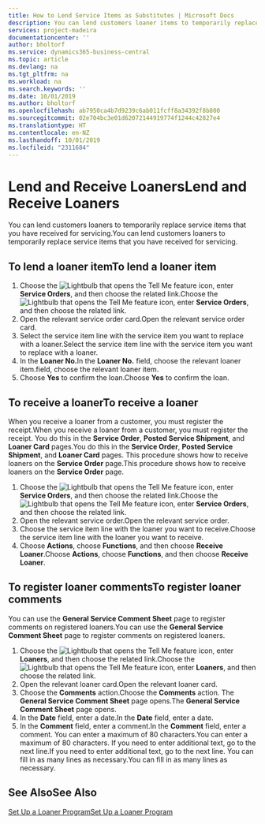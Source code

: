 ```yaml
---
title: How to Lend Service Items as Substitutes | Microsoft Docs
description: You can lend customers loaner items to temporarily replace service items that you have received for servicing.
services: project-madeira
documentationcenter: ''
author: bholtorf
ms.service: dynamics365-business-central
ms.topic: article
ms.devlang: na
ms.tgt_pltfrm: na
ms.workload: na
ms.search.keywords: ''
ms.date: 10/01/2019
ms.author: bholtorf
ms.openlocfilehash: ab7950ca4b7d9239c6ab011fcff8a34392f8b800
ms.sourcegitcommit: 02e704bc3e01d62072144919774f1244c42827e4
ms.translationtype: HT
ms.contentlocale: en-NZ
ms.lasthandoff: 10/01/2019
ms.locfileid: "2311684"
---
```

# <a name="lend-and-receive-loaners"></a><span data-ttu-id="a5e90-103">Lend and Receive Loaners</span><span class="sxs-lookup"><span data-stu-id="a5e90-103">Lend and Receive Loaners</span></span>
<span data-ttu-id="a5e90-104">You can lend customers loaners to temporarily replace service items that you have received for servicing.</span><span class="sxs-lookup"><span data-stu-id="a5e90-104">You can lend customers loaners to temporarily replace service items that you have received for servicing.</span></span>  
  
## <a name="to-lend-a-loaner-item"></a><span data-ttu-id="a5e90-105">To lend a loaner item</span><span class="sxs-lookup"><span data-stu-id="a5e90-105">To lend a loaner item</span></span>    
1. <span data-ttu-id="a5e90-106">Choose the ![Lightbulb that opens the Tell Me feature](media/ui-search/search_small.png "Tell me what you want to do") icon, enter **Service Orders**, and then choose the related link.</span><span class="sxs-lookup"><span data-stu-id="a5e90-106">Choose the ![Lightbulb that opens the Tell Me feature](media/ui-search/search_small.png "Tell me what you want to do") icon, enter **Service Orders**, and then choose the related link.</span></span>  
2. <span data-ttu-id="a5e90-107">Open the relevant service order card.</span><span class="sxs-lookup"><span data-stu-id="a5e90-107">Open the relevant service order card.</span></span>  
3. <span data-ttu-id="a5e90-108">Select the service item line with the service item you want to replace with a loaner.</span><span class="sxs-lookup"><span data-stu-id="a5e90-108">Select the service item line with the service item you want to replace with a loaner.</span></span>  
4. <span data-ttu-id="a5e90-109">In the **Loaner No.**</span><span class="sxs-lookup"><span data-stu-id="a5e90-109">In the **Loaner No.**</span></span> <span data-ttu-id="a5e90-110">field, choose the relevant loaner item.</span><span class="sxs-lookup"><span data-stu-id="a5e90-110">field, choose the relevant loaner item.</span></span>  
5. <span data-ttu-id="a5e90-111">Choose **Yes** to confirm the loan.</span><span class="sxs-lookup"><span data-stu-id="a5e90-111">Choose **Yes** to confirm the loan.</span></span>  

## <a name="to-receive-a-loaner"></a><span data-ttu-id="a5e90-112">To receive a loaner</span><span class="sxs-lookup"><span data-stu-id="a5e90-112">To receive a loaner</span></span>  
<span data-ttu-id="a5e90-113">When you receive a loaner from a customer, you must register the receipt.</span><span class="sxs-lookup"><span data-stu-id="a5e90-113">When you receive a loaner from a customer, you must register the receipt.</span></span> <span data-ttu-id="a5e90-114">You do this in the **Service Order**, **Posted Service Shipment**, and **Loaner Card** pages.</span><span class="sxs-lookup"><span data-stu-id="a5e90-114">You do this in the **Service Order**, **Posted Service Shipment**, and **Loaner Card** pages.</span></span> <span data-ttu-id="a5e90-115">This procedure shows how to receive loaners on the **Service Order** page.</span><span class="sxs-lookup"><span data-stu-id="a5e90-115">This procedure shows how to receive loaners on the **Service Order** page.</span></span>  
  
1. <span data-ttu-id="a5e90-116">Choose the ![Lightbulb that opens the Tell Me feature](media/ui-search/search_small.png "Tell me what you want to do") icon, enter **Service Orders**, and then choose the related link.</span><span class="sxs-lookup"><span data-stu-id="a5e90-116">Choose the ![Lightbulb that opens the Tell Me feature](media/ui-search/search_small.png "Tell me what you want to do") icon, enter **Service Orders**, and then choose the related link.</span></span>  
2. <span data-ttu-id="a5e90-117">Open the relevant service order.</span><span class="sxs-lookup"><span data-stu-id="a5e90-117">Open the relevant service order.</span></span>  
3. <span data-ttu-id="a5e90-118">Choose the service item line with the loaner you want to receive.</span><span class="sxs-lookup"><span data-stu-id="a5e90-118">Choose the service item line with the loaner you want to receive.</span></span>  
4. <span data-ttu-id="a5e90-119">Choose **Actions**, choose **Functions**, and then choose **Receive Loaner**.</span><span class="sxs-lookup"><span data-stu-id="a5e90-119">Choose **Actions**, choose **Functions**, and then choose **Receive Loaner**.</span></span>  

## <a name="to-register-loaner-comments"></a><span data-ttu-id="a5e90-120">To register loaner comments</span><span class="sxs-lookup"><span data-stu-id="a5e90-120">To register loaner comments</span></span>  
<span data-ttu-id="a5e90-121">You can use the **General Service Comment Sheet** page to register comments on registered loaners.</span><span class="sxs-lookup"><span data-stu-id="a5e90-121">You can use the **General Service Comment Sheet** page to register comments on registered loaners.</span></span>  
  
1. <span data-ttu-id="a5e90-122">Choose the ![Lightbulb that opens the Tell Me feature](media/ui-search/search_small.png "Tell me what you want to do") icon, enter **Loaners**, and then choose the related link.</span><span class="sxs-lookup"><span data-stu-id="a5e90-122">Choose the ![Lightbulb that opens the Tell Me feature](media/ui-search/search_small.png "Tell me what you want to do") icon, enter **Loaners**, and then choose the related link.</span></span>  
2. <span data-ttu-id="a5e90-123">Open the relevant loaner card.</span><span class="sxs-lookup"><span data-stu-id="a5e90-123">Open the relevant loaner card.</span></span>  
3. <span data-ttu-id="a5e90-124">Choose the **Comments** action.</span><span class="sxs-lookup"><span data-stu-id="a5e90-124">Choose the **Comments** action.</span></span> <span data-ttu-id="a5e90-125">The **General Service Comment Sheet** page opens.</span><span class="sxs-lookup"><span data-stu-id="a5e90-125">The **General Service Comment Sheet** page opens.</span></span>  
4. <span data-ttu-id="a5e90-126">In the **Date** field, enter a date.</span><span class="sxs-lookup"><span data-stu-id="a5e90-126">In the **Date** field, enter a date.</span></span>  
5. <span data-ttu-id="a5e90-127">In the **Comment** field, enter a comment.</span><span class="sxs-lookup"><span data-stu-id="a5e90-127">In the **Comment** field, enter a comment.</span></span> <span data-ttu-id="a5e90-128">You can enter a maximum of 80 characters.</span><span class="sxs-lookup"><span data-stu-id="a5e90-128">You can enter a maximum of 80 characters.</span></span> <span data-ttu-id="a5e90-129">If you need to enter additional text, go to the next line.</span><span class="sxs-lookup"><span data-stu-id="a5e90-129">If you need to enter additional text, go to the next line.</span></span> <span data-ttu-id="a5e90-130">You can fill in as many lines as necessary.</span><span class="sxs-lookup"><span data-stu-id="a5e90-130">You can fill in as many lines as necessary.</span></span>  
  
## <a name="see-also"></a><span data-ttu-id="a5e90-131">See Also</span><span class="sxs-lookup"><span data-stu-id="a5e90-131">See Also</span></span>  
[<span data-ttu-id="a5e90-132">Set Up a Loaner Program</span><span class="sxs-lookup"><span data-stu-id="a5e90-132">Set Up a Loaner Program</span></span>](service-how-setup-loaner-program.md)   
